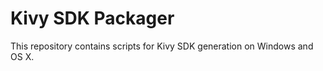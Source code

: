 Kivy SDK Packager
=================

This repository contains scripts for Kivy SDK generation on Windows and OS X.
